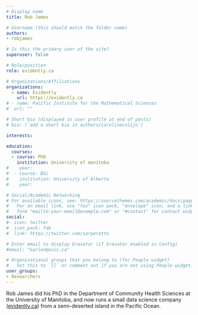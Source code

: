 ```yaml
---
# Display name
title: Rob James

# Username (this should match the folder name)
authors:
- robjames

# Is this the primary user of the site?
superuser: false

# Role/position
role: evidently.ca

# Organizations/Affiliations
organizations:
  - name: Evidently
    url: https://evidently.ca
# - name: Pacific Institute for the Mathematical Sciences
#  url: ""

# Short bio (displayed in user profile at end of posts)
# bio: (`add a short bio in authors/carolinecolijn`)

interests:

education:
  courses:
  - course: PhD
    institution: University of manitoba
#    year: 
#  - course: BSc
#    institution: University of Alberta
#    year: 

# Social/Academic Networking
# For available icons, see: https://sourcethemes.com/academic/docs/page-builder/#icons
#   For an email link, use "fas" icon pack, "envelope" icon, and a link in the
#   form "mailto:your-email@example.com" or "#contact" for contact widget.
social:
#- icon: twitter
#  icon_pack: fab
#  link: https://twitter.com/sarperotto

# Enter email to display Gravatar (if Gravatar enabled in Config)
#email: "karlen@uvic.ca"

# Organizational groups that you belong to (for People widget)
#   Set this to `[]` or comment out if you are not using People widget.
user_groups:
- Researchers 
---
```

Rob James did his PhD in the Department of Community Health Sciences at the University of Manitoba, and now runs a small data science company ([evidently.ca](https://evidently.ca)) from a semi-deserted island in the Pacific Ocean.
